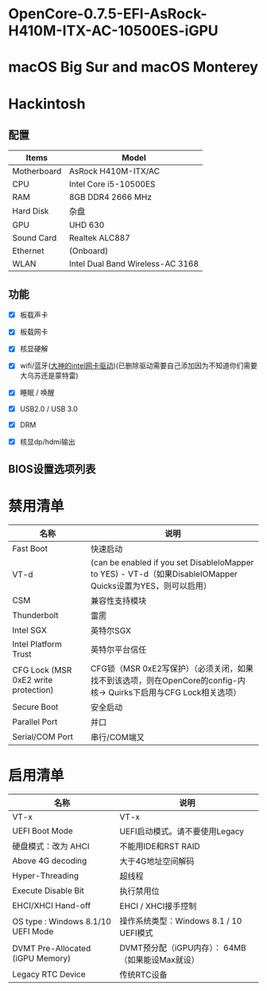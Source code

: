 # OpenCore-0.7.5-EFI-AsRock-H410M-ITX-AC-10500ES-iGPU
# macOS Big Sur  and macOS Monterey
# Hackintosh

## 配置

| Items       | Model               |
| ----------- | ------------------- |
| Motherboard | AsRock H410M-ITX/AC |
| CPU         | Intel Core i5-10500ES |
| RAM         |  8GB DDR4 2666 MHz |
| Hard Disk   | 杂盘        |
| GPU         | UHD 630             |
| Sound Card  | Realtek ALC887      |
| Ethernet    | (Onboard)           |
| WLAN        | Intel Dual Band Wireless-AC 3168 |

## 功能
- [x] 板载声卡
- [x] 板载网卡
- [x] 核显硬解
- [x] wifi/蓝牙([大神的intel网卡驱动](https://docs.oiw.workers.dev/itlwm/))(已删除驱动需要自己添加因为不知道你们需要大乌苏还是蒙特雷)
- [x] 睡眠 / 唤醒
- [x] USB2.0 / USB 3.0
- [x] DRM
- [x] 核显dp/hdmi输出



## BIOS设置选项列表
# 禁⽤清单
| 名称        | 说明               |
| ----------- | ------------------- |
| Fast Boot   | 快速启动 |
| VT-d        | (can be enabled if you set DisableIoMapper to YES) - VT-d（如果DisableIOMapper Quicks设置为YES，则可以启⽤） |
| CSM         | 兼容性⽀持模块 |
| Thunderbolt   | 雷雳        |
| Intel SGX         | 英特尔SGX             |
| Intel Platform Trust  | 英特尔平台信任      |
| CFG Lock (MSR 0xE2 write protection)    | CFG锁（MSR 0xE2写保护）（必须关闭，如果找不到该选项，则在OpenCore的config-内核-> Quirks下启⽤与CFG Lock相关选项）           |
| Secure Boot        | 安全启动 |
| Parallel Port        | 并口 |
| Serial/COM Port        | 串⾏/COM端⼜ |

# 启⽤清单
| 名称        | 说明               |
| ----------- | ------------------- |
| VT-x  |  VT-x  |
| UEFI Boot Mode  |  UEFI启动模式。请不要使⽤Legacy  |
| 硬盘模式：改为 AHCI  |  不能⽤IDE和RST RAID  |
| Above 4G decoding  |  ⼤于4G地址空间解码  |
| Hyper-Threading  |  超线程  |
| Execute Disable Bit  |  执⾏禁⽤位  |
| EHCI/XHCI Hand-off  |  EHCI / XHCI接⼿控制  |
| OS type : Windows 8.1/10 UEFI Mode  |  操作系统类型：Windows 8.1 / 10 UEFI模式  |
| DVMT Pre-Allocated (iGPU Memory)  |  DVMT预分配（iGPU内存）： 64MB （如果能设Max就设）  |
| Legacy RTC Device  |  传统RTC设备  |
